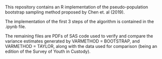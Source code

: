 This repository contains an R implementation of the pseudo-population bootstrap sampling method proposed by Chen et. al (2019). 

The implementation of the first 3 steps of the algorithm is contained in the .ipynb file. 

The remaining files are PDFs of SAS code used to verify and compare the variance estimates generated by VARMETHOD = BOOTSTRAP, and VARMETHOD = TAYLOR, 
along with the data used for comparison (being an edition of the Survey of Youth in Custody). 
